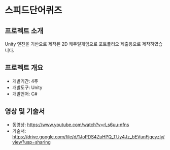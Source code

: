 # 스피드단어퀴즈

## 프로젝트 소개

Unity 엔진을 기반으로 제작된 2D 캐주얼게임으로 포트폴리오 제출용으로 제작하였습니다.

## 프로젝트 개요
- 개발기간: 4주
- 개발도구: Unity
- 개발언어: C#


## 영상 및 기술서
- 동영상: https://www.youtube.com/watch?v=rLs6uu-nfns
- 기술서: https://drive.google.com/file/d/1JoPDS4ZuHPQ_TUy4Jz_bEVunFjqeyzIy/view?usp=sharing
